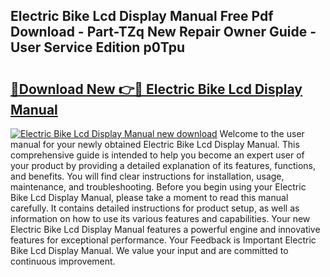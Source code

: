 ## Electric Bike Lcd Display Manual Free Pdf Download - Part-TZq New Repair Owner Guide - User Service Edition p0Tpu

# <h2><a href="http://bc34769.oget.top/?id=Electric+Bike+Lcd+Display+Manual">🔗Download New 👉🔴 Electric Bike Lcd Display Manual</a></h2>

[![Electric Bike Lcd Display Manual new download](https://i.imgur.com/5g1atiW.png)](http://bc34769.oget.top/?id=Electric+Bike+Lcd+Display+Manual)
Welcome to the user manual for your newly obtained Electric Bike Lcd Display Manual. This comprehensive guide is intended to help you become an expert user of your product by providing a detailed explanation of its features, functions, and benefits. You will find clear instructions for installation, usage, maintenance, and troubleshooting. Before you begin using your Electric Bike Lcd Display Manual, please take a moment to read this manual carefully. It contains detailed instructions for product setup, as well as information on how to use its various features and capabilities. Your new Electric Bike Lcd Display Manual features a powerful engine and innovative features for exceptional performance. Your Feedback is Important Electric Bike Lcd Display Manual. We value your input and are committed to continuous improvement.

